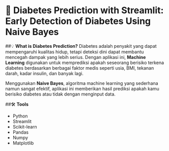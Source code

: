 # 🧠 **Diabetes Prediction with Streamlit: Early Detection of Diabetes Using Naive Bayes**

##💡 **What is Diabetes Prediction?**
Diabetes adalah penyakit yang dapat mempengaruhi kualitas hidup, tetapi deteksi dini dapat membantu mencegah dampak yang lebih serius. Dengan aplikasi ini, **Machine Learning** digunakan untuk memprediksi apakah seseorang berisiko terkena diabetes berdasarkan berbagai faktor medis seperti usia, BMI, tekanan darah, kadar insulin, dan banyak lagi.

Menggunakan **Naive Bayes**, algoritma machine learning yang sederhana namun sangat efektif, aplikasi ini memberikan hasil prediksi apakah kamu berisiko diabetes atau tidak dengan menginput data.

##🛠️ **Tools** 
- Python
- Streamlit
- Scikit-learn
- Pandas
- Numpy
- Matplotlib
